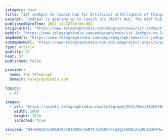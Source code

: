 ```yaml
---
category: news
title: "IIT Jodhpur to launch hub for Artificial Intelligence of Things"
excerpt: "Jodhpur is gearing up to launch its (AIOT) Hub. The AIOT hub is the convergence of Artificial Intelligence (AI) and the Internet of Things (IoT) with mobile communication technology (5G and beyond). Formally,"
publishedDateTime: 2021-11-10T10:06:00Z
originalUrl: "https://www.telegraphindia.com/edugraph/news/iit-jodhpur-to-launch-hub-for-artificial-intelligence-of-things/cid/1838244"
webUrl: "https://www.telegraphindia.com/edugraph/news/iit-jodhpur-to-launch-hub-for-artificial-intelligence-of-things/cid/1838244"
ampWebUrl: "https://www.telegraphindia.com/amp/edugraph/news/iit-jodhpur-to-launch-hub-for-artificial-intelligence-of-things/cid/1838244"
cdnAmpWebUrl: "https://www-telegraphindia-com.cdn.ampproject.org/c/s/www.telegraphindia.com/amp/edugraph/news/iit-jodhpur-to-launch-hub-for-artificial-intelligence-of-things/cid/1838244"
type: article
quality: 57
heat: 57
published: false

provider:
  name: The Telegraph
  domain: telegraphindia.com

topics:
  - AI

images:
  - url: "https://assets.telegraphindia.com/telegraph/2021/Nov/1636538483_ai-1-1.jpg"
    width: 2000
    height: 1335
    isCached: true

secured: "Hd+9mQz03ceNGH29/rB3Z88S/UeBTTJidhHCrmrg4gknSQRi2vgBL2ddkFHw1/M7jwVz7zUfI3orBhKuKFvds9snC4bDPspLbBuRommz11GPhwVPX0PpwrFyLe9Q+nkTSid5QA+9Fc+xsytBZl9jc2xx/achiCDqRnn+8Xfxkk3uHnrk6sgtuRS9Z/9C4kbcWf7Ghf3W4/2XZ9BrWPJoudO60Jn16F8SQ1BA3pfUJJvCI2A9sK1/k8T1VbDTM8OG4vvhqzM4tWU2pkC0/A4a8oNuSX4TI0a9hom+1Ofef+ATdGboEBEzN6rnpBjm6eeHmXgC1ey1npWA9jyy6HTnnLFl1R9mw/8MICmr7cBdNv4=;DcMRkhWsez5qJgWgsL7UQg=="
---
```


